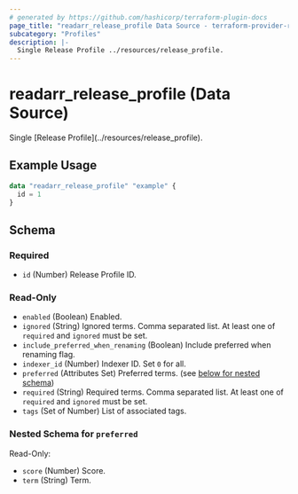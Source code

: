 ```yaml
---
# generated by https://github.com/hashicorp/terraform-plugin-docs
page_title: "readarr_release_profile Data Source - terraform-provider-readarr"
subcategory: "Profiles"
description: |-
  Single Release Profile ../resources/release_profile.
---
```


# readarr_release_profile (Data Source)

<!-- subcategory:Profiles -->Single [Release Profile](../resources/release_profile).

## Example Usage

```terraform
data "readarr_release_profile" "example" {
  id = 1
}
```

<!-- schema generated by tfplugindocs -->
## Schema

### Required

- `id` (Number) Release Profile ID.

### Read-Only

- `enabled` (Boolean) Enabled.
- `ignored` (String) Ignored terms. Comma separated list. At least one of `required` and `ignored` must be set.
- `include_preferred_when_renaming` (Boolean) Include preferred when renaming flag.
- `indexer_id` (Number) Indexer ID. Set `0` for all.
- `preferred` (Attributes Set) Preferred terms. (see [below for nested schema](#nestedatt--preferred))
- `required` (String) Required terms. Comma separated list. At least one of `required` and `ignored` must be set.
- `tags` (Set of Number) List of associated tags.

<a id="nestedatt--preferred"></a>
### Nested Schema for `preferred`

Read-Only:

- `score` (Number) Score.
- `term` (String) Term.


